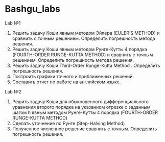 # Bashgu_labs
Lab №1

1. Решить задачу Коши явным методом Эйлера (EULER’S METHOD) и
сравнить с точным решением. Определить погрешность метода
решения.
2. Решить задачу Коши явным методом Рунге-Кутты 4 порядка
(FOURTH-ORDER RUNGE-KUTTA METHOD) и сравнить с точным
решением. Определить погрешность метода решения.
3. Решить задачу Коши Third-Order Runge-Kutta Method . Определить погрешность
решения.
4. Построить графики точного и приближенных решений.
5. Составить отчет по работе на английском языке.

Lab №2

1. Решить задачу Коши для обыкновенного дифференциального уравнения
второго порядка на указанном отрезке с заданным шагом h явным методом
Рунге-Кутты 4 порядка (FOURTH-ORDER RUNGE-KUTTA METHOD)
2. Сделать уточнение по Рунге (Step-Halving Method)
3. Полученное численное решение сравнить с точным. Определить погрешность
решения.
